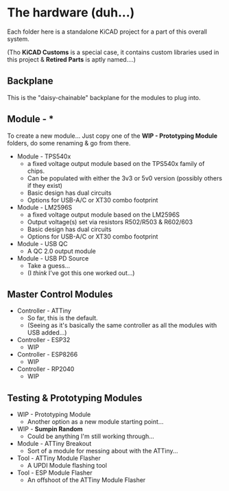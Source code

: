 # The hardware (duh...)

Each folder here is a standalone KiCAD project for a part of this overall system.

(Tho **KiCAD Customs** is a special case, it contains custom libraries used in this project & **Retired Parts** is aptly named....)

## Backplane
This is the "daisy-chainable" backplane for the modules to plug into.

## Module - *
To create a new module... Just copy one of the **WIP - Prototyping Module** folders, do some renaming & go from there.
* Module - TPS540x
  - a fixed voltage output module based on the TPS540x family of chips.
  - Can be populated with either the 3v3 or 5v0 version (possibly others if they exist)
  - Basic design has dual circuits
  - Options for USB-A/C or XT30 combo footprint
* Module - LM2596S
  - a fixed voltage output module based on the LM2596S
  - Output voltage(s) set via resistors R502/R503 & R602/603
  - Basic design has dual circuits
  - Options for USB-A/C or XT30 combo footprint
* Module - USB QC
  - A QC 2.0 output module
* Module - USB PD Source
  - Take a guess...
  - (I _think_ I've got this one worked out...)

## Master Control Modules
* Controller - ATTiny
  - So far, this is the default.
  - (Seeing as it's basically the same controller as all the modules with USB added...)
* Controller - ESP32
  - WIP
* Controller - ESP8266
  - WIP
* Controller - RP2040
  - WIP

## Testing & Prototyping Modules
* WIP - Prototyping Module
  - Another option as a new module starting point...
* WIP - **Sumpin Random**
  - Could be anything I'm still working through...
* Module - ATTiny Breakout
  - Sort of a module for messing about with the ATTiny...
* Tool - ATTiny Module Flasher
  - A UPDI Module flashing tool
* Tool - ESP Module Flasher
  - An offshoot of the ATTiny Module Flasher
  
